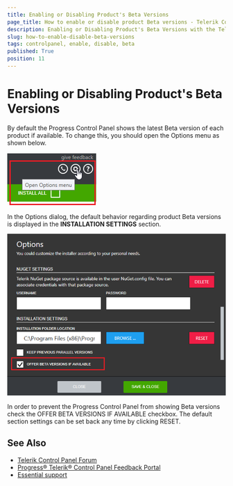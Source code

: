 ```yaml
---
title: Enabling or Disabling Product's Beta Versions
page_title: How to enable or disable product Beta versions - Telerik Control Panel
description: Enabling or Disabling Product's Beta Versions with the Telerik Control Panel
slug: how-to-enable-disable-beta-versions
tags: controlpanel, enable, disable, beta
published: True
position: 11 
---
```


# Enabling or Disabling Product's Beta Versions

By default the Progress Control Panel shows the latest Beta version of each product if available. To change this, you should open the Options menu as shown below.

![Options Menu](images/options-menu.png)

 In the Options dialog, the default behavior regarding product Beta versions is displayed in the **INSTALLATION SETTINGS** section.

 ![Beta versions](images/beta-versions.png)

In order to prevent the Progress Control Panel from showing Beta versions check the OFFER BETA VERSIONS IF AVAILABLE checkbox. The default section settings can be set back any time by clicking RESET.

## See Also

* [Telerik Control Panel Forum](https://www.telerik.com/forums/telerik-control-panel)
* [Progress® Telerik® Control Panel Feedback Portal](https://feedback.telerik.com/controlpanel) 
* [Essential support](http://www.telerik.com/support) 
